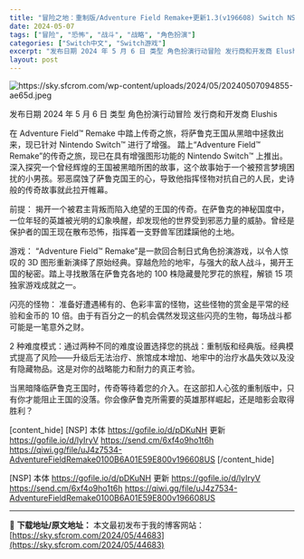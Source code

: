 ```yaml
---
title: "冒险之地：重制版/Adventure Field Remake+更新1.3(v196608) Switch NSP英文 2.98G"
date: 2024-05-07
tags: ["冒险", "恐怖", "战斗", "战略", "角色扮演"]
categories: ["Switch中文", "Switch游戏"]
excerpt: "发布日期 2024 年 5 月 6 日 类型 角色扮演行动冒险 发行商和开发商 Elushis 在 Adventure Field™ Remake 中踏上传奇之旅，将萨鲁克王国从黑暗中拯救出来，现已针对 Nintendo Switch™ 进行了增强。 踏上“Adventure Field™ Rema&hellip;"
layout: post
---
```


<img class="aligncenter" src="https://sky.sfcrom.com/wp-content/uploads/2024/05/20240507094855-ae65d.jpeg" alt="https://sky.sfcrom.com/wp-content/uploads/2024/05/20240507094855-ae65d.jpeg" />


发布日期	2024 年 5 月 6 日
类型	角色扮演行动冒险
发行商和开发商 Elushis

在 Adventure Field™ Remake 中踏上传奇之旅，将萨鲁克王国从黑暗中拯救出来，现已针对 Nintendo Switch™ 进行了增强。
踏上“Adventure Field™ Remake”的传奇之旅，现已在具有增强图形功能的 Nintendo Switch™ 上推出。深入探究一个曾经辉煌的王国被黑暗所困的故事，这个故事始于一个被预言梦境困扰的小男孩。邪恶腐蚀了萨鲁克国王的心，导致他指挥怪物对抗自己的人民，史诗般的传奇故事就此拉开帷幕。

前提：
揭开一个被君主背叛而陷入绝望的王国的传奇。在萨鲁克的神秘国度中，一位年轻的英雄被光明的幻象唤醒，却发现他的世界受到邪恶力量的威胁。曾经是保护者的国王现在散布恐怖，指挥着一支野兽军团蹂躏他的土地。

游戏：
“Adventure Field™ Remake”是一款回合制日式角色扮演游戏，以令人惊叹的 3D 图形重新演绎了原始经典。穿越危险的地牢，与强大的敌人战斗，揭开王国的秘密。踏上寻找散落在萨鲁克各地的 100 株隐藏曼陀罗花的旅程，解锁 15 项独家游戏成就之一。

闪亮的怪物：
准备好遭遇稀有的、色彩丰富的怪物，这些怪物的赏金是平常的经验和金币的 10 倍。由于有百分之一的机会偶然发现这些闪亮的生物，每场战斗都可能是一笔意外之财。

2 种难度模式：
​​通过两种不同的难度设置选择您的挑战：重制版和经典版。经典模式提高了风险——升级后无法治疗、旅馆成本增加、地牢中的治疗水晶失效以及没有隐藏物品。这是对你的战略能力和耐力的真正考验。

当黑暗降临萨鲁克王国时，传奇等待着您的介入。在这部扣人心弦的重制版中，只有你才能阻止王国的没落。你会像萨鲁克所需要的英雄那样崛起，还是暗影会取得胜利？

[content_hide]
[NSP]
本体
https://gofile.io/d/pDKuNH
更新
https://gofile.io/d/lyIryV
https://send.cm/6xf4o9ho1t6h
https://qiwi.gg/file/uJ4z7534-AdventureFieldRemake0100B6A01E59E800v196608US
[/content_hide]

<!--wechatfans start-->
[NSP]
本体
https://gofile.io/d/pDKuNH
更新
https://gofile.io/d/lyIryV
https://send.cm/6xf4o9ho1t6h
https://qiwi.gg/file/uJ4z7534-AdventureFieldRemake0100B6A01E59E800v196608US
<!--wechatfans end-->

---
📖 **下载地址/原文地址：** 本文最初发布于我的博客网站：[https://sky.sfcrom.com/2024/05/44683](https://sky.sfcrom.com/2024/05/44683)
